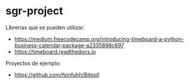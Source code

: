 # sgr-project
Librerias que se pueden utilizar:
* https://medium.freecodecamp.org/introducing-timeboard-a-python-business-calendar-package-a2335898c697
* https://timeboard.readthedocs.io

Proyectos de ejemplo: 
* https://github.com/fsinfuhh/Bitpoll
